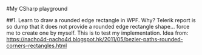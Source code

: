 #My CSharp playground

##1. Learn to draw a rounded edge rectangle in WPF.
Why? Telerik report is so dump that it does not provide a rounded edge rectangle shape... force me to create one by myself. This is to test my implementation.
Idea from: https://nacho4d-nacho4d.blogspot.hk/2011/05/bezier-paths-rounded-corners-rectangles.html
